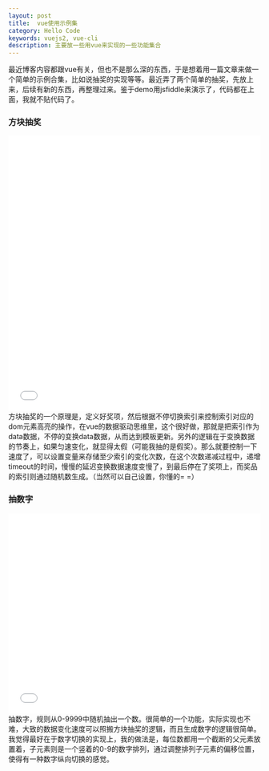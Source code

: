 ```yaml
---
layout: post
title:  vue使用示例集
category: Hello Code
keywords: vuejs2, vue-cli
description: 主要放一些用vue来实现的一些功能集合
---
```


最近博客内容都跟vue有关，但也不是那么深的东西，于是想着用一篇文章来做一个简单的示例合集，比如说抽奖的实现等等。最近弄了两个简单的抽奖，先放上来，后续有新的东西，再整理过来。鉴于demo用jsfiddle来演示了，代码都在上面，我就不贴代码了。

### 方块抽奖
<iframe width="100%" height="550" src="//jsfiddle.net/dont27/n37vtgev/embedded/result,js,html,css/" allowfullscreen="allowfullscreen" frameborder="0"></iframe>
方块抽奖的一个原理是，定义好奖项，然后根据不停切换索引来控制索引对应的dom元素高亮的操作，在vue的数据驱动思维里，这个很好做，那就是把索引作为data数据，不停的变换data数据，从而达到模板更新。另外的逻辑在于变换数据的节奏上，如果匀速变化，就显得太假（可能我抽的是假奖）。那么就要控制一下速度了，可以设置变量来存储至少索引的变化次数，在这个次数递减过程中，递增timeout的时间，慢慢的延迟变换数据速度变慢了，到最后停在了奖项上，而奖品的索引则通过随机数生成。（当然可以自己设置，你懂的= =）

### 抽数字
<iframe width="100%" height="400" src="//jsfiddle.net/dont27/8u7map0p/embedded/result,js,html,css/" allowfullscreen="allowfullscreen" frameborder="0"></iframe>
抽数字，规则从0-9999中随机抽出一个数。很简单的一个功能，实际实现也不难，大致的数据变化速度可以照搬方块抽奖的逻辑，而且生成数字的逻辑很简单。我觉得最好在于数字切换的实现上，我的做法是，每位数都用一个截断的父元素放置着，子元素则是一个竖着的0-9的数字排列，通过调整排列子元素的偏移位置，使得有一种数字纵向切换的感觉。